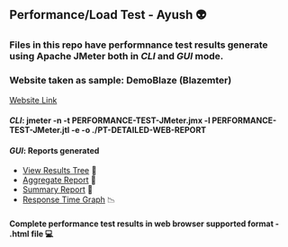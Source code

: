 ## Performance/Load Test - Ayush :alien:
### Files in this repo have performnance test results generate using Apache JMeter both in *CLI* and *GUI* mode.
### Website taken as sample: DemoBlaze (Blazemter)
[Website Link](https://www.demoblaze.com)
#### ***CLI***: jmeter -n -t PERFORMANCE-TEST-JMeter.jmx -l PERFORMANCE-TEST-JMeter.jtl -e -o ./PT-DETAILED-WEB-REPORT
#### ***GUI***: Reports generated
* [View Results Tree](https://github.com/ayushdayama/PerformanceTest-Ayush/blob/main/View-Results-Tree-PT.csv) :page_facing_up:
* [Aggregate Report](https://github.com/ayushdayama/PerformanceTest-Ayush/blob/main/AGGREGATE-REPORT-PT.csv) :page_facing_up:
* [Summary Report](https://github.com/ayushdayama/PerformanceTest-Ayush/blob/main/SUMMARY-REPORT-PT.csv) :page_facing_up:
* [Response Time Graph](https://github.com/ayushdayama/PerformanceTest-Ayush/blob/main/RESPONSE-TIME-GRAPH-PT.tif) :chart_with_downwards_trend:
#### Complete performance test results in web browser supported format - .html file :computer:
